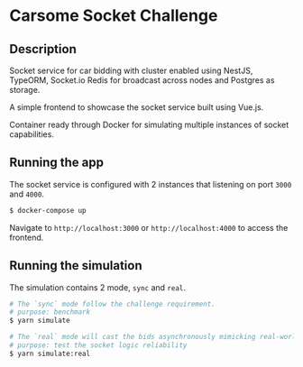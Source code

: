 # Carsome Socket Challenge

## Description

Socket service for car bidding with cluster enabled using NestJS, TypeORM, Socket.io Redis for broadcast across nodes and Postgres as storage.

A simple frontend to showcase the socket service built using Vue.js.

Container ready through Docker for simulating multiple instances of socket capabilities.

## Running the app

The socket service is configured with 2 instances that listening on port `3000` and `4000`.

```bash
$ docker-compose up

```

Navigate to `http://localhost:3000` or `http://localhost:4000` to access the frontend.

## Running the simulation

The simulation contains 2 mode, `sync` and `real`.

```bash
# The `sync` mode follow the challenge requirement.
# purpose: benchmark
$ yarn simulate

# The `real` mode will cast the bids asynchronously mimicking real-world situation.
# purpose: test the socket logic reliability
$ yarn simulate:real

```
